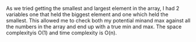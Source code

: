As we tried getting the smallest and largest element in the array, I had 2 variables one that held the biggest element and one which held the smallest. This allowed me to check both my potential minand max against all the numbers in the array and end up with a true min and max.
The space complexityis O(1) and time complexity is O(n). 